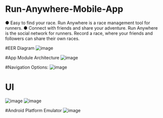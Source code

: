 # Run-Anywhere-Mobile-App
● Easy to find your race. Run Anywhere is a race management tool for runners.
● Connect with friends and share your adventure. Run Anywhere is the social network for runners. Record a race, where your friends and followers can share
their own races.

#EER Diagram
![image](https://user-images.githubusercontent.com/60306897/116270504-c59dcd00-a744-11eb-9424-383a0c9a332b.png)

#App Module Architecture
![image](https://user-images.githubusercontent.com/60306897/116271121-4fe63100-a745-11eb-9e47-4b84c52b2838.png)


#Navigation Options:
![image](https://user-images.githubusercontent.com/60306897/116270627-e0704180-a744-11eb-9566-8b27ec15712d.png)


# UI
![image](https://user-images.githubusercontent.com/60306897/116270937-2cbb8180-a745-11eb-82cf-0116d64a33e1.png)
![image](https://user-images.githubusercontent.com/60306897/116270975-347b2600-a745-11eb-82aa-fd5961bc286d.png)

#Android Platform Emulator
![image](https://user-images.githubusercontent.com/60306897/116271311-7c9a4880-a745-11eb-8122-3881ea95aaab.png)


